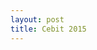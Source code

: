 ```yaml
---
layout: post
title: Cebit 2015
---
```


[id]: images/cebit/1.jpg "russia"
[id]: images/cebit/2.jpg  "hugoboss"
